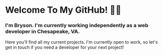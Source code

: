 # Welcome To My GitHub! 👋🌲

### I'm **Bryson**. I'm currently working independently as a web developer in Chesapeake, VA.

Here you'll find all my current projects. I'm currently open to work, so let's get in touch if you need a developer for your next project!

<!--
**tacbodell/tacbodell** is a ✨ _special_ ✨ repository because its `README.md` (this file) appears on your GitHub profile.

Here are some ideas to get you started:

- 🔭 I’m currently working on ...
- 🌱 I’m currently learning ...
- 👯 I’m looking to collaborate on ...
- 🤔 I’m looking for help with ...
- 💬 Ask me about ...
- 📫 How to reach me: ...
- 😄 Pronouns: ...
- ⚡ Fun fact: ...
-->
